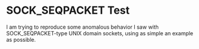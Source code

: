 SOCK_SEQPACKET Test
===================
I am trying to reproduce some anomalous behavior I saw with SOCK_SEQPACKET-type UNIX domain sockets, using as simple an example as possible.
